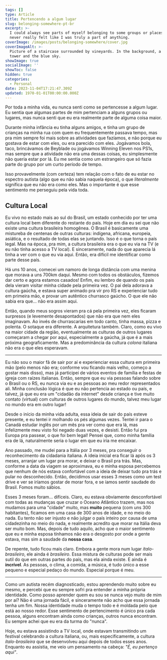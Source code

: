 ```yaml
---
tags: []
type: Article
title: Pertencendo a algum lugar
slug: belonging-somewhere-pt-br
excerpt: >-
  I could always see parts of myself belonging to some groups or places, but
  never really felt like I was truly a part of anything.
coverImage: /images/posts/belonging-somewhere/cover.jpg
coverImageAlt: >-
  Picture of a staircase surrounded by vineyards. In the background, a church
  tower and the blue sky.
showImage: true
socialImage: ''
showToc: false
hidden: true
categories:
  - Personal
date: 2023-11-04T17:21:47.309Z
updated: 1970-01-01T00:00:00.000Z
---
```


Por toda a minha vida, eu nunca senti como se pertencesse a algum lugar. Eu sentia que algumas partes de mim pertenciam a alguns grupos ou lugares, mas nunca senti que eu era realmente parte de alguma coisa maior.

Durante minha infância eu tinha alguns amigos, e tinha um grupo de crianças na minha rua com quem eu frequentemente passava tempo, mas pra mim sempre foi mais sobre as atividades que fazíamos, e não porque eu gostava de estar com eles, ou era parecido com eles. Jogávamos bola, taco, brincávamos de Beyblade ou jogávamos Winning Eleven nos PS1s, mas sempre que a atividade não era uma dessas coisas, eu simplesmente não queria estar por lá. Eu me sentia como um estrangeiro que só fazia parte do grupo por um curto período de tempo.

Isso provavelmente (com certeza) tem relação com o fato de eu estar no espectro autista (algo que eu não sabia naquela época), o que *literalmente* significa que eu não era como eles. Mas o importante é que esse sentimento me perseguiu pela vida toda.

## Cultura Local

Eu vivo no estado mais ao sul do Brasil, um estado conhecido por ter uma cultura local bem diferente do restante do país. Hoje em dia eu sei que não existe uma cultura brasileira homogênea. O Brasil é basicamente uma mistureba de centenas de outras culturas: indígena, africana, europeia, asiática, e o resultado de todas elas se juntando. Isso é o que torna o país legal. Mas na época, pra mim, a cultura brasileira era o que eu via na TV (e eu não tinha acesso a TV local). E sinceramente, nada do que aparecia lá tinha a ver com o que eu via aqui. Então, era difícil me identificar como parte desse país.

Há uns 10 anos, comecei um namoro de longa distância com uma menina que morava a uns 700km daqui. Mesmo com todos os obstáculos, fizemos dar certo e agora estamos casados! Enfim, eu lembro de quando os pais dela vieram visitar minha cidade pela primeira vez. O pai dela adorava a cultura gaúcha, e estava super animado pra vir pro RS e experienciar tudo em primeira mão, e provar um autêntico churrasco gaúcho. O que ele não sabia era que... não era assim aqui.

Então, quando meus sogros vieram pra cá pela primeira vez, eles ficaram surpresos (e levemente desapontados) que não era que nem eles imaginavam. Ao invés de churrascarias em todo canto, tinha massa, pizza e polenta. O sotaque era diferente. A arquitetura também. Claro, como eu vivo na maior cidade da região, eventualmente as culturas de outros lugares começaram a chegar por aqui, especialmente a gaúcha, já que é a mais próxima geograficamente. Mas a predominância da cultura *colona* italiana não era o que eles esperavam.

***

Eu não sou o maior fã de sair por aí e experienciar essa cultura em primeira mão (pelo menos não era; conforme vou ficando mais velho, começo a gostar mais disso), mas já participei de vários eventos de família e festas de igreja com raízes italianas. Então, sempre que eu via pessoas falando sobre o Brasil ou o RS, eu nunca via eu e as pessoas ao meu redor representados ali. Minha conclusão lógica é que eu não pertencia ao estado ou país, e talvez, já que eu era um "cidadão da internet" desde criança e tive muito contato (virtual) com culturas de outros lugares do mundo, talvez meu lugar no mundo era em outro lugar!

Desde o início da minha vida adulta, essa ideia de sair do país esteve presente, e eu tentei ir molhando os pés algumas vezes. Tentei ir para o Canadá estudar inglês por um mês pra ver como que era lá, mas infelizmente meu visto foi negado duas vezes, e desisti. Então fui pra Europa pra passear, o que foi bem legal! Pensei que, como minha família era de lá, naturalmente seria o lugar em que eu iria me encaixar.

Ano passado, me mudei para a Itália por 3 meses, pra conseguir o reconhecimento da cidadania italiana. A ideia inicial era ficar lá após os 3 meses, arranjar um lugar pra morar, e deixar o Brasil pra trás. Mas, conforme a data da viagem se aproximava, eu e minha esposa percebemos que nenhum de nós estava confortável com a ideia de deixar tudo pra trás e pular no desconhecido. Então, decidimos usar esses 3 meses como um test drive e ver se iríamos gostar de morar fora, e se íamos sentir saudade do Brasil. Fomos muito sábios.

Esses 3 meses foram... difíceis. Claro, eu estava obviamente desconfortável com todas as mudanças que cruzar o Oceano Atlântico trazem, mas nos mudamos para uma "cidade" muito, mas **muito** pequena (com uns 300 habitantes), ficamos em uma casa de 300 anos de idade, e no meio do nada. Eu tento não ser injusto e não julgar o país inteiro por causa de uma cidadezinha no meio do nada, e realmente acredito que morar na Itália deva ser muito bom. Mas, depois de tudo aquilo, acho que o maior sentimento que eu e minha esposa tínhamos não era o desgosto por onde a gente estava, mas sim a saudade da **nossa casa**.

De repente, tudo ficou mais claro. Embora a gente mora num lugar *ítalo-brasileiro*, ele ainda é *brasileiro*. Essa mistura de culturas pode ser mais sutil do que em outras partes do país, mas ela ainda existe. E ainda é **incrível**. As pessoas, o clima, a comida, a música, é tudo único a esse pequeno e especial pedaço do mundo. Especial porque é meu.

***

Como um autista recém diagnosticado, estou aprendendo muito sobre eu mesmo, e percebi que eu sempre sofri pra entender a minha própria identidade. Como posso aprender quem eu sou se nunca vejo muito de mim por aí? Não é uma jornada fácil, e sinceramente não acho que essa jornada tenha um fim. Nossa identidade muda o tempo todo e é moldada pelo que está ao nosso redor. Esse sentimento de pertencimento é único pra cada pessoa, alguns encontram ainda como crianças, outros nunca encontram. Eu sempre achei que eu era da turma do "nunca".

Hoje, eu estava assistindo a TV local, onde estavam transmitindo um festival celebrando a cultura italiana, ou, mais especificamente, a cultura *ítalo-brasileira* que se desenvolveu aqui depois de todos esses anos. Enquanto eu assistia, me veio um pensamento na cabeça: *"É, eu pertenço aqui"*.
